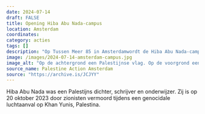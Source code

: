 ```yaml
---
date: 2024-07-14
draft: FALSE
title: Opening Hiba Abu Nada-campus
location: Amsterdam
coordinates: 
category: acties
tags: []
description: "Op Tussen Meer 85 in Amsterdamwordt de Hiba Abu Nada-campus geopend."
image: /images/2024-07-14-amsterdam-campus.jpg
image_alt: "Op de achtergrond een Palestijnse vlag. Op de voorgrond een hand die verticaal omgevouwen een A4-blad ophoudt, met daarop tekst in het Nederlands en in het Arabisch. Een deel van de tekst luidt: 'In een koude, individualistische samenleving die ons berooft van gemeenschap en vertrouwen streven wij ernaar een toegankelijk en open centrum voor wederzijdse hulp te zijn, eenbaken van hoop voor de mensen, voor het volk, wat verenigd, nooit zal worden verslagen! Kom gerust binnen. Drink een kopje koffie. Sluit je aan bij onze beweging. En zeg het voort. Met strijdbare groet, De Vrije Universiteit van het Volk, De Hiba Abu Nash [sic] Campus. Niemand is vrij tot iedereen vrij ...'. Onderaan de pagina staat een cirkel met daarin een portret van een persoon en de tekst 'Hiba Abu Nada Campus'."
source_name: Palestine Action Amsterdam
source: "https://archive.is/JCJYY"
---
```

Hiba Abu Nada was een Palestijns dichter, schrijver en onderwijzer. Zij is op 20 oktober 2023 door zionisten vermoord tijdens een genocidale luchtaanval op Khan Yunis, Palestina.